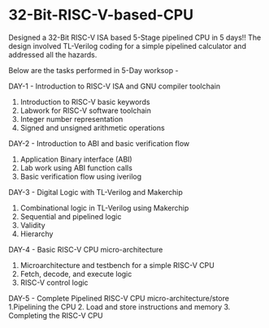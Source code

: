 # 32-Bit-RISC-V-based-CPU
Designed a 32-Bit RISC-V ISA based 5-Stage pipelined CPU in 5 days!! The design involved TL-Verilog coding for a simple pipelined calculator and addressed all the hazards.

Below are the tasks performed in 5-Day worksop - 

DAY-1 - Introduction to RISC-V ISA and GNU compiler toolchain
1. Introduction to RISC-V basic keywords
2. Labwork for RISC-V software toolchain
3. Integer number representation
4. Signed and unsigned arithmetic operations

DAY-2 - Introduction to ABI and basic verification flow
1. Application Binary interface (ABI)
2. Lab work using ABI function calls
3. Basic verification flow using iverilog

DAY-3 - Digital Logic with TL-Verilog and Makerchip
1. Combinational logic in TL-Verilog using Makerchip
2. Sequential and pipelined logic
3. Validity
4. Hierarchy

DAY-4 - Basic RISC-V CPU micro-architecture
1. Microarchitecture and testbench for a simple RISC-V CPU
2. Fetch, decode, and execute logic
3. RISC-V control logic

DAY-5 - Complete Pipelined RISC-V CPU micro-architecture/store
1.Pipelining the CPU
2. Load and store instructions and memory
3. Completing the RISC-V CPU


